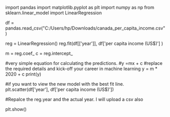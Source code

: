 import pandas
import matplotlib.pyplot as plt
import numpy as np
from sklearn.linear_model import LinearRegression

df = pandas.read_csv("C:/Users/hp/Downloads/canada_per_capita_income.csv")

reg = LinearRegression()
reg.fit(df[['year']], df['per capita income (US$)'] )

m = reg.coef_
c = reg.intercept_

#very simple equation for calculating the predictions.
#y =mx + c
#replace the required details and kick-off your career in machine learning
y = m * 2020 + c
print(y)

#if you want to view the new model with the best fit line.
plt.scatter(df['year'], df['per capita income (US$)'])


#Repalce the reg.year and the actual year. I will upload a csv also 

plt.show()



